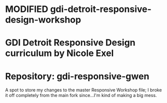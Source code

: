 MODIFIED gdi-detroit-responsive-design-workshop
======================================
GDI Detroit Responsive Design curriculum by Nicole Exel
=======
Repository: gdi-responsive-gwen
===================
A spot to store my changes to the master Responsive Workshop file; I broke it off completely from the main fork since...I'm kind of making a big mess. 

